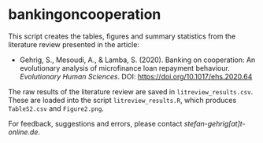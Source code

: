# bankingoncooperation
This script creates the tables, figures and summary statistics from the literature review presented in the article:

+ Gehrig, S., Mesoudi, A., & Lamba, S. (2020). Banking on cooperation: An evolutionary analysis of microfinance loan repayment behaviour. *Evolutionary Human Sciences*. DOI: https://doi.org/10.1017/ehs.2020.64 

                                                              
The raw results of the literature review are saved in `litreview_results.csv`. These are loaded into the script `litreview_results.R`, which produces `TableS2.csv` and `Figure2.png`.

For feedback, suggestions and errors, please contact *stefan-gehrig[at]t-online.de*.
